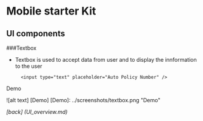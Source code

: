 Mobile starter Kit
================================

UI components
--------------------------------

###Textbox

* Textbox is used to accept data from user and to display the innformation to the user
	
		
		<input type="text" placeholder="Auto Policy Number" />

Demo

![alt text] [Demo]
[Demo]: ../screenshots/textbox.png "Demo"   

*[back] (UI_overview.md)*  

